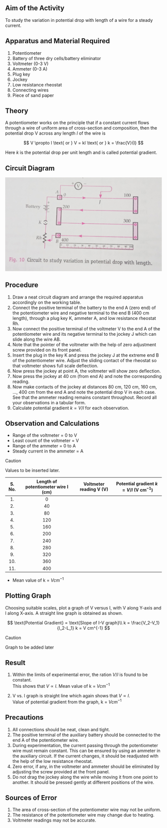 ## Aim of the Activity 
To study the variation in potential drop with length of a wire for a steady current. 

## Apparatus and Material Required 
1. Potentiometer 
2. Battery of three dry cells/battery eliminator 
3. Voltmeter (0-3 V)
4. Ammeter (0-3 A)
5. Plug key 
6. Jockey 
7. Low resistance rheostat 
8. Connecting wires
9. Piece of sand paper 

## Theory 
A potentiometer works on the principle that if a constant current flows through a wire of uniform area of cross-section and composition, then the potential drop V across any length $l$ of the wire is 

$$
V \propto l \text{ or } V = kl \text{ or } k = \frac{V}{l}
$$

Here $k$ is the potential drop per unit length and is called potential gradient. 

## Circuit Diagram 
![diagram](./img/2-diagram.jpg) 

## Procedure 
1. Draw a neat circuit diagram and arrange the required apparatus accordingly on the working table. 
2. Connect the positive terminal of the battery to the end A (zero end) of the potentiometer wire and negative terminal to the end B (400 cm length), through a plug key K, ammeter A, and low resistance rheostat Rh. 
3. Now connect the positive terminal of the voltmeter V to the end A of the potentiometer wire and its negative terminal to the jockey J which can slide along the wire AB. 
4. Note that the pointer of the voltmeter with the help of zero adjustment screw provided on its front panel. 
5. Insert the plug in the key K and press the jockey J at the extreme end B of the potentiometer wire. Adjust the sliding contact of the rheostat so that voltmeter shows full scale deflection.
6. Now press the jockey at point A, the voltmeter will show zero deflection. 
7. Now press the jockey at 40 cm (from end A) and note the corresponding reading.
8. Now make contacts of the jockey at distances 80 cm, 120 cm, 160 cm, ..., 400 cm from the end A and note the potential drop V in each case. See that the ammeter reading remains constant throughout. Record all your observations in a tabular form. 
9. Calculate potential gradient $k=V/l$ for each observation.

## Observation and Calculations 
- Range of the voltmeter = 0 to V 
- Least count of the voltmeter = V 
- Range of the ammeter = 0 to A 
- Steady current in the ammeter = A 

> [!CAUTION]
> Values to be inserted later. 

| S. No. | Length of potentiometer wire l (cm) | Voltmeter reading V (V) | Potential gradient $k = V/l$ (V cm$^{-1}$)
|:-:|:-:|:-:|:-:|
| 1. | 0 |  |  |
| 2. | 40 |  |  |
| 3. | 80 |  |  |
| 4. | 120 |  |  |
| 5. | 160 |  |  |
| 6. | 200 |  |  |
| 7. | 240 |  |  |
| 8. | 280 |  |  |
| 9. | 320 |  |  |
| 10. | 360 |  |  | 
| 11. | 400 |  |  | 

- Mean value of k = $V cm^{-1}$

## Plotting Graph 
Choosing suitable scales, plot a graph of V versus I, with V along Y-axis and l along X-axis. A straight line graph is obtained as shown. 

$$
\text{Potential Gradient} = \text{Slope of I-V graph}\\
k = \frac{V_2-V_1}{l_2-L_1}
k = V cm^{-1}
$$

> [!CAUTION]
> Graph to be added later

## Result 
1. Within the limits of experimental error, the ration $V/l$ is found to be constant.  
This shows that $V \propto l$. Mean value of k = $V cm^{-1}$

2. V vs. l graph is straight line which again shows that $V \propto l$.  
Value of potential gradient from the graph, k = $V cm^{-1}$

## Precautions 
1. All connections should be neat, clean and tight.
2. The positive terminal of the auxiliary battery should be connected to the end A of the potentiometer wire. 
3. During experimentation, the current passing through the potentiometer wire must remain constant. This can be ensured by using an ammeter in the auxiliary circuit. If the current changes, it should be readjusted with the help of the low resistance rheostat. 
4. Zero error, if any, in the voltmeter and ammeter should be eliminated by adjusting the screw provided at the front panel. 
5. Do not drag the jockey along the wire while moving it from one point to another. It should be pressed gently at different positions of the wire.

## Sources of Error 
1. The area of cross-section of the potentiometer wire may not be uniform.
2. The resistance of the potentiometer wire may change due to heating.
3. Voltmeter readings may not be accurate.